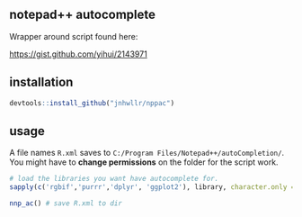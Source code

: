 ## notepad++ autocomplete 

Wrapper around script found here: 

https://gist.github.com/yihui/2143971

## installation 

```r
devtools::install_github("jnhwllr/nppac")
```

## usage 

A file names `R.xml` saves to `C:/Program Files/Notepad++/autoCompletion/`. You might have to **change permissions** on the folder for the script work.  

```r
# load the libraries you want have autocomplete for. 
sapply(c('rgbif','purrr','dplyr', 'ggplot2'), library, character.only = TRUE)

nnp_ac() # save R.xml to dir 
```

